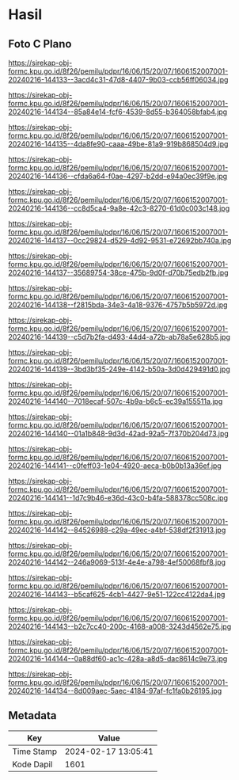 # Hasil

## Foto C Plano

https://sirekap-obj-formc.kpu.go.id/8f26/pemilu/pdpr/16/06/15/20/07/1606152007001-20240216-144133--3acd4c31-47d8-4407-9b03-ccb56ff06034.jpg

https://sirekap-obj-formc.kpu.go.id/8f26/pemilu/pdpr/16/06/15/20/07/1606152007001-20240216-144134--85a84e14-fcf6-4539-8d55-b364058bfab4.jpg

https://sirekap-obj-formc.kpu.go.id/8f26/pemilu/pdpr/16/06/15/20/07/1606152007001-20240216-144135--4da8fe90-caaa-49be-81a9-919b868504d9.jpg

https://sirekap-obj-formc.kpu.go.id/8f26/pemilu/pdpr/16/06/15/20/07/1606152007001-20240216-144136--cfda6a64-f0ae-4297-b2dd-e94a0ec39f9e.jpg

https://sirekap-obj-formc.kpu.go.id/8f26/pemilu/pdpr/16/06/15/20/07/1606152007001-20240216-144136--cc8d5ca4-9a8e-42c3-8270-61d0c003c148.jpg

https://sirekap-obj-formc.kpu.go.id/8f26/pemilu/pdpr/16/06/15/20/07/1606152007001-20240216-144137--0cc29824-d529-4d92-9531-e72692bb740a.jpg

https://sirekap-obj-formc.kpu.go.id/8f26/pemilu/pdpr/16/06/15/20/07/1606152007001-20240216-144137--35689754-38ce-475b-9d0f-d70b75edb2fb.jpg

https://sirekap-obj-formc.kpu.go.id/8f26/pemilu/pdpr/16/06/15/20/07/1606152007001-20240216-144138--f2815bda-34e3-4a18-9376-4757b5b5972d.jpg

https://sirekap-obj-formc.kpu.go.id/8f26/pemilu/pdpr/16/06/15/20/07/1606152007001-20240216-144139--c5d7b2fa-d493-44d4-a72b-ab78a5e628b5.jpg

https://sirekap-obj-formc.kpu.go.id/8f26/pemilu/pdpr/16/06/15/20/07/1606152007001-20240216-144139--3bd3bf35-249e-4142-b50a-3d0d429491d0.jpg

https://sirekap-obj-formc.kpu.go.id/8f26/pemilu/pdpr/16/06/15/20/07/1606152007001-20240216-144140--7018ecaf-507c-4b9a-b6c5-ec39a155511a.jpg

https://sirekap-obj-formc.kpu.go.id/8f26/pemilu/pdpr/16/06/15/20/07/1606152007001-20240216-144140--01a1b848-9d3d-42ad-92a5-7f370b204d73.jpg

https://sirekap-obj-formc.kpu.go.id/8f26/pemilu/pdpr/16/06/15/20/07/1606152007001-20240216-144141--c0feff03-1e04-4920-aeca-b0b0b13a36ef.jpg

https://sirekap-obj-formc.kpu.go.id/8f26/pemilu/pdpr/16/06/15/20/07/1606152007001-20240216-144141--1d7c9b46-e36d-43c0-b4fa-588378cc508c.jpg

https://sirekap-obj-formc.kpu.go.id/8f26/pemilu/pdpr/16/06/15/20/07/1606152007001-20240216-144142--84526988-c29a-49ec-a4bf-538df2f31913.jpg

https://sirekap-obj-formc.kpu.go.id/8f26/pemilu/pdpr/16/06/15/20/07/1606152007001-20240216-144142--246a9069-513f-4e4e-a798-4ef50068fbf8.jpg

https://sirekap-obj-formc.kpu.go.id/8f26/pemilu/pdpr/16/06/15/20/07/1606152007001-20240216-144143--b5caf625-4cb1-4427-9e51-122cc4122da4.jpg

https://sirekap-obj-formc.kpu.go.id/8f26/pemilu/pdpr/16/06/15/20/07/1606152007001-20240216-144143--b2c7cc40-200c-4168-a008-3243d4562e75.jpg

https://sirekap-obj-formc.kpu.go.id/8f26/pemilu/pdpr/16/06/15/20/07/1606152007001-20240216-144144--0a88df60-ac1c-428a-a8d5-dac8614c9e73.jpg

https://sirekap-obj-formc.kpu.go.id/8f26/pemilu/pdpr/16/06/15/20/07/1606152007001-20240216-144134--8d009aec-5aec-4184-97af-fc1fa0b26195.jpg


## Metadata

| Key        | Value               |
| ---------- | ------------------- |
| Time Stamp | 2024-02-17 13:05:41 |
| Kode Dapil | 1601                |



